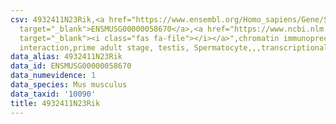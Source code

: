 ```yaml
---
csv: 4932411N23Rik,<a href="https://www.ensembl.org/Homo_sapiens/Gene/Summary?db=core;g=ENSMUSG00000058670"
  target="_blank">ENSMUSG00000058670</a>,<a href="https://www.ncbi.nlm.nih.gov/pubmed/25450459"
  target="_blank"><i class="fas fa-file"></i></a>",chromatin immunoprecipitation assay,direct
  interaction,prime adult stage, testis, Spermatocyte,,,transcriptional regulation,
data_alias: 4932411N23Rik
data_id: ENSMUSG00000058670
data_numevidence: 1
data_species: Mus musculus
data_taxid: '10090'
title: 4932411N23Rik
---
```

